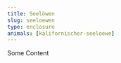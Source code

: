 ```yaml
---
title: Seelöwen
slug: seeloewen
type: enclosure
animals: [kalifornischer-seeloewe]
---
```

Some Content
